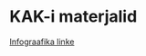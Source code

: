 <!-- <f-fetch :src="['layout-1.md','layout-1--dark.md'" v-slot="{ value }">
  <f-content
    :content="value"
    type="slides"
    style="--content-padding: 0;"
  />
</f-fetch> -->

# KAK-i materjalid

<a href="./infograafika">Infograafika linke</a>
